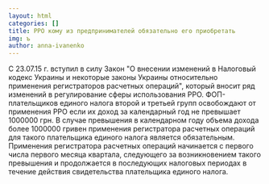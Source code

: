 ```yaml
---
layout: html
categories: []
title: РРО кому из предпринимателей обязательно его приобретать
img: ъ
author: anna-ivanenko
---
```

С 23.07.15 г. вступил в силу Закон "О внесении изменений в Налоговый кодекс Украины и некоторые законы Украины относительно применения регистраторов расчетных операций", который вносит ряд изменений в регулирование сферы использования РРО. ФОП-плательщиков единого налога второй и третьей групп освобождают от применения РРО если их доход за календарный год не превышает 1000000 грн. В случае превышения в календарном году объема дохода более 1000000 гривен применения регистратора расчетных операций для такого плательщика единого налога является обязательным. Применения регистратора расчетных операций начинается с первого числа первого месяца квартала, следующего за возникновением такого превышения и продолжается в последующих налоговых периодах в течение действия свидетельства плательщика единого налога.



